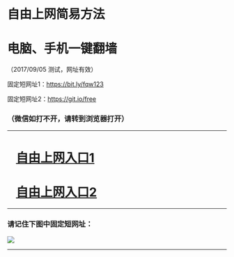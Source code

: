 ﻿# 自由上网简易方法

# 电脑、手机一键翻墙

（2017/09/05 测试，网址有效）

固定短网址1：https://bit.ly/fqw123

固定短网址2：https://git.io/free

### （微信如打不开，请转到浏览器打开）


***





# &nbsp;&nbsp; <a href="http://ft87812615.fwq-tz1001.xyz/fwqtz01.html?t=090500113833 " target="_blank">自由上网入口1</a>
# &nbsp;&nbsp; <a href="http://ft165865882.fwq-tz1002.xyz/fwqtz02.html?t=09050015003 " target="_blank">自由上网入口2</a>
***

### 请记住下图中固定短网址：

<img src="https://s3-us-west-2.amazonaws.com/fwq-1001/yjfq-20170905okok.png" /> 


***

